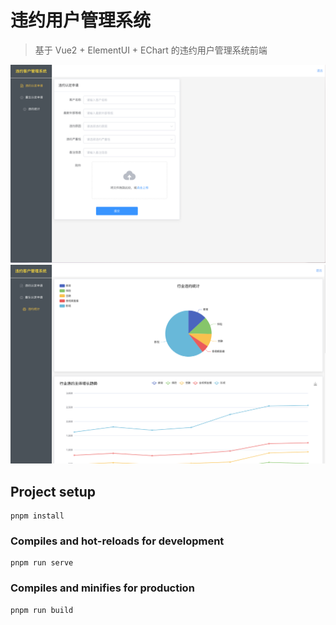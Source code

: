 # 违约用户管理系统
> 基于 Vue2 + ElementUI + EChart 的违约用户管理系统前端

<img src="screenshot/1.png" />
<img src="screenshot/2.png" />

## Project setup
```
pnpm install
```

### Compiles and hot-reloads for development
```
pnpm run serve
```

### Compiles and minifies for production
```
pnpm run build
```

